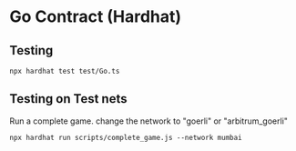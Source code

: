 # Go Contract (Hardhat)

## Testing

```
npx hardhat test test/Go.ts
```
## Testing on Test nets
Run a complete game. change the network to "goerli" or "arbitrum_goerli"

```shell
npx hardhat run scripts/complete_game.js --network mumbai
```



